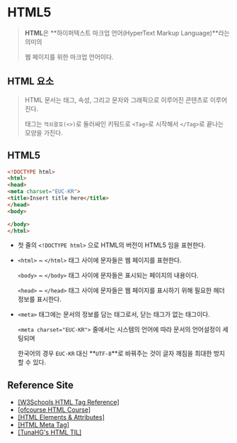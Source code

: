 # HTML5

> **HTML**은 **하이퍼텍스트 마크업 언어(HyperText Markup Language)**라는 의미의
>
> 웹 페이지를 위한 마크업 언어이다.



## HTML 요소

> HTML 문서는 태그, 속성, 그리고 문자와 그래픽으로 이루어진 콘텐츠로 이루어진다.
>
> 태그는 `꺽쇠괄호(<>)`로 둘러싸인 키둬드로  `<Tag>`로 시작해서 `</Tag>`로 끝나는 모양을 가진다.



## HTML5

```html
<!DOCTYPE html>
<html>
<head>
<meta charset="EUC-KR">
<title>Insert title here</title>
</head>
<body>

</body>
</html>
```

- 첫 줄의 `<!DOCTYPE html>` 으로 HTML의 버전이 HTML5 임을 표현한다.

- `<html>` ~ `</html>` 태그 사이에 문자들은 웹 페이지를 표현한다.

  `<body>` ~ `</body>` 태그 사이에 문자들은 표시되는 페이지의 내용이다.

  `<head>` ~ `</head>` 태그 사이에 문자들은 웹 페이지를 표시하기 위해 필요한 헤더 정보를 표시한다.

- `<meta>` 태그에는 문서의 정보를 담는 태그로서, 닫는 태그가 없는 태그이다.

  `<meta charset="EUC-KR">` 줄에서는 시스템의 언어에 따라 문서의 언어설정이 세팅되며

  한국어의 경우 `EUC-KR` 대신  **`UTF-8`**로 바꿔주는 것이 글자 깨짐을 최대한 방지할 수 있다.



## Reference Site

- [[W3Schools HTML Tag Reference]](https://www.w3schools.com/tags/default.asp)
- [[ofcourse HTML Course]]([https://ofcourse.kr/html-course/HTML-%EC%9E%85%EB%AC%B8](https://ofcourse.kr/html-course/HTML-입문))
- [[HTML Elements & Attributes]]([https://ofcourse.kr/html-course/HTML-%EC%9E%85%EB%AC%B8](https://ofcourse.kr/html-course/HTML-입문))
- [[HTML Meta Tag]](https://conol.tistory.com/23)
- [[TunaHG's HTML TIL]](https://github.com/TunaHG/TIL/blob/master/Web/HTML5.md)